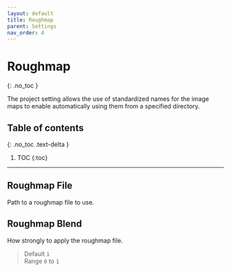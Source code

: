 ```yaml
---
layout: default
title: Roughmap
parent: Settings
nav_order: 4
---
```


# Roughmap
{: .no_toc }

The project setting allows the use of standardized names for the image maps to enable automatically using them from a specified directory.

## Table of contents
{: .no_toc .text-delta }

1. TOC
{:toc}

---

## Roughmap File
Path to a roughmap file to use.

## Roughmap Blend
How strongly to apply the roughmap file.
> Default `1`  
> Range `0` to `1`
